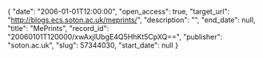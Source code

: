 {
  "date": "2006-01-01T12:00:00", 
  "open_access": true, 
  "target_url": "http://blogs.ecs.soton.ac.uk/meprints/", 
  "description": "", 
  "end_date": null, 
  "title": "MePrints", 
  "record_id": "20060101T120000/xwAxjlUbgE4Q5HhKt5CpXQ==", 
  "publisher": "soton.ac.uk", 
  "slug": 57344030, 
  "start_date": null
}

